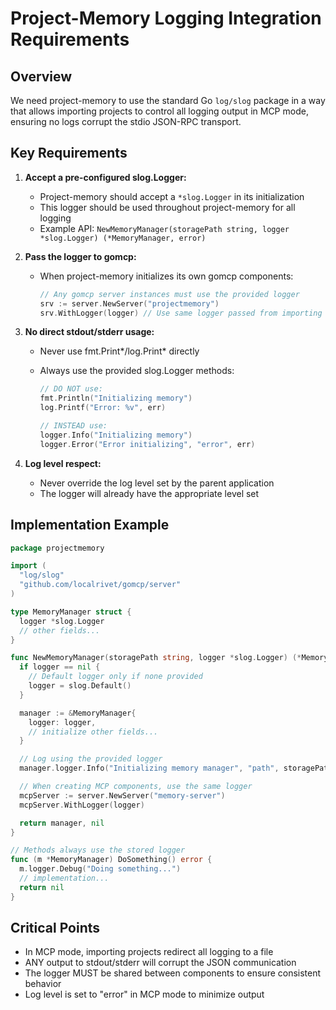 # Project-Memory Logging Integration Requirements

## Overview

We need project-memory to use the standard Go `log/slog` package in a way that allows importing projects to control all logging output in MCP mode, ensuring no logs corrupt the stdio JSON-RPC transport.

## Key Requirements

1. **Accept a pre-configured slog.Logger:**

   - Project-memory should accept a `*slog.Logger` in its initialization
   - This logger should be used throughout project-memory for all logging
   - Example API: `NewMemoryManager(storagePath string, logger *slog.Logger) (*MemoryManager, error)`

2. **Pass the logger to gomcp:**

   - When project-memory initializes its own gomcp components:
     ```go
     // Any gomcp server instances must use the provided logger
     srv := server.NewServer("projectmemory")
     srv.WithLogger(logger) // Use same logger passed from importing projects
     ```

3. **No direct stdout/stderr usage:**

   - Never use fmt.Print*/log.Print* directly
   - Always use the provided slog.Logger methods:

     ```go
     // DO NOT use:
     fmt.Println("Initializing memory")
     log.Printf("Error: %v", err)

     // INSTEAD use:
     logger.Info("Initializing memory")
     logger.Error("Error initializing", "error", err)
     ```

4. **Log level respect:**

   - Never override the log level set by the parent application
   - The logger will already have the appropriate level set

## Implementation Example

```go
package projectmemory

import (
  "log/slog"
  "github.com/localrivet/gomcp/server"
)

type MemoryManager struct {
  logger *slog.Logger
  // other fields...
}

func NewMemoryManager(storagePath string, logger *slog.Logger) (*MemoryManager, error) {
  if logger == nil {
    // Default logger only if none provided
    logger = slog.Default()
  }

  manager := &MemoryManager{
    logger: logger,
    // initialize other fields...
  }

  // Log using the provided logger
  manager.logger.Info("Initializing memory manager", "path", storagePath)

  // When creating MCP components, use the same logger
  mcpServer := server.NewServer("memory-server")
  mcpServer.WithLogger(logger)

  return manager, nil
}

// Methods always use the stored logger
func (m *MemoryManager) DoSomething() error {
  m.logger.Debug("Doing something...")
  // implementation...
  return nil
}
```

## Critical Points

- In MCP mode, importing projects redirect all logging to a file
- ANY output to stdout/stderr will corrupt the JSON communication
- The logger MUST be shared between components to ensure consistent behavior
- Log level is set to "error" in MCP mode to minimize output
